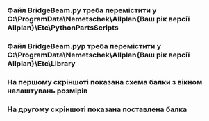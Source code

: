 ### Файл BridgeBeam.py треба перемістити у C:\ProgramData\Nemetschek\Allplan\{Ваш рік версії Allplan}\Etc\PythonPartsScripts
### Файл BridgeBeam.pyp треба перемістити у C:\ProgramData\Nemetschek\Allplan\{Ваш рік версії Allplan}\Etc\Library
### На першому скріншоті показана схема балки з вікном налаштувань розмірів
### На другому скріншоті показана поставлена балка

